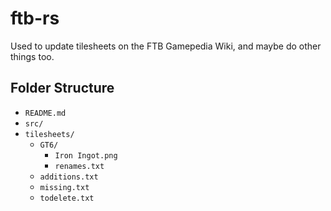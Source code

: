 # ftb-rs

Used to update tilesheets on the FTB Gamepedia Wiki, and maybe do other things too.

## Folder Structure

-   `README.md`
-   `src/`
-   `tilesheets/`
    -   `GT6/`
        -   `Iron Ingot.png`
        -   `renames.txt`
    -   `additions.txt`
    -   `missing.txt`
    -   `todelete.txt`
